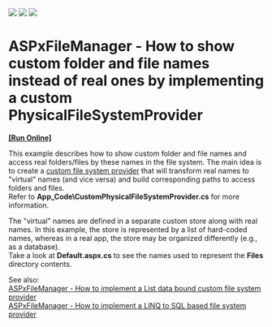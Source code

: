 <!-- default badges list -->
![](https://img.shields.io/endpoint?url=https://codecentral.devexpress.com/api/v1/VersionRange/141351899/17.2.8%2B)
[![](https://img.shields.io/badge/Open_in_DevExpress_Support_Center-FF7200?style=flat-square&logo=DevExpress&logoColor=white)](https://supportcenter.devexpress.com/ticket/details/T830558)
[![](https://img.shields.io/badge/📖_How_to_use_DevExpress_Examples-e9f6fc?style=flat-square)](https://docs.devexpress.com/GeneralInformation/403183)
<!-- default badges end -->

# ASPxFileManager - How to show custom folder and file names instead of real ones by implementing a custom PhysicalFileSystemProvider
<!-- run online -->
**[[Run Online]](https://codecentral.devexpress.com/141351899/)**
<!-- run online end -->


<p>This example describes how to show custom folder and file names and access real folders/files by these names in the file system. The main idea is to create a <a href="https://documentation.devexpress.com/AspNet/9907/ASP-NET-WebForms-Controls/File-Management/File-Manager/Concepts/File-System-Providers/Custom-File-System-Provider">custom file system provider</a> that will transform real names to "virtual" names (and vice versa) and build corresponding paths to access folders and files. 
<br/>Refer to <b>App_Code\CustomPhysicalFileSystemProvider.cs</b> for more information.

The "virtual" names are defined in a separate custom store along with real names. In this example, the store is represented by a list of hard-coded names, whereas in a real app, the store may be organized differently (e.g., as a database).
<br/>Take a look at <b>Default.aspx.cs</b> to see the names used to represent the <b>Files</b> directory contents.

See also:<br><a href="https://www.devexpress.com/Support/Center/p/E5024">ASPxFileManager - How to implement a List data bound custom file system provider</a><br><a href="https://www.devexpress.com/Support/Center/p/E2900">ASPxFileManager - How to implement a LINQ to SQL based file system provider</a></p>
